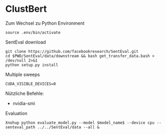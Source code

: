 # ClustBert

Zum Wechsel zu Python Environment

    source .env/bin/activate

SentEval download

    git clone https://github.com/facebookresearch/SentEval.git
    cd $PWD/SentEval/data/downstream && bash get_transfer_data.bash > /dev/null 2>&1
    python setup.py install

Multiple sweeps

    CUDA_VISIBLE_DEVICES=0

Nützliche Befehle:

- nvidia-smi

Evaluation

    Xnohup python evaluate_model.py --model $model_name$ --device cpu --senteval_path ../../SentEval/data --all &

